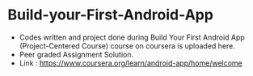 #  Build-your-First-Android-App

- Codes written and project done during Build Your First Android App (Project-Centered Course) course on coursera is uploaded here.
- Peer graded Assignment Solution.
- Link : https://www.coursera.org/learn/android-app/home/welcome
